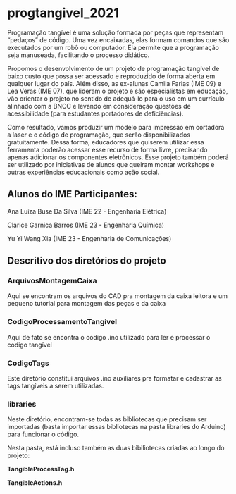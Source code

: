 # progtangivel_2021

Programação tangível é uma solução formada por peças que representam “pedaços” de código. Uma vez encaixadas, elas formam comandos que são executados por um robô ou computador. Ela permite que a programação seja manuseada, facilitando o processo didático.

Propomos o desenvolvimento de um projeto de programação tangível de baixo custo que possa ser acessado e reproduzido de forma aberta em qualquer lugar do país. Além disso, as ex-alunas Camila Farias (IME 09) e Lea Veras (IME 07), que lideram o projeto e são especialistas em educação, vão orientar o projeto no sentido de adequá-lo para o uso em um currículo alinhado com a BNCC e levando em consideração questões de acessibilidade (para estudantes portadores de deficiências).

Como resultado, vamos produzir um modelo para impressão em cortadora a laser e o código de programação, que serão disponibilizados gratuitamente. Dessa forma, educadores que quiserem utilizar essa ferramenta poderão acessar esse recurso de forma livre, precisando apenas adicionar os componentes eletrônicos. Esse projeto também poderá ser utilizado por iniciativas de alunos que queiram montar workshops e outras experiências educacionais como ação social.

## Alunos do IME Participantes:

Ana Luíza Buse Da Silva (IME 22 - Engenharia Elétrica)

Clarice Garnica Barros (IME 23 - Engenharia Química)

Yu Yi Wang Xia (IME 23 - Engenharia de Comunicações)

## Descritivo dos diretórios do projeto

### ArquivosMontagemCaixa 
Aqui se encontram os arquivos do CAD pra montagem da caixa leitora e um pequeno tutorial para montagem das peças e da caixa

### CodigoProcessamentoTangivel 

Aqui de fato se encontra o codigo .ino utilizado para ler e processar o codigo tangível

### CodigoTags 

Este diretório constitui arquivos .ino auxiliares pra formatar e cadastrar as tags tangíveis a serem utilizadas.

### libraries 

Neste diretório, encontram-se todas as bibliotecas que precisam ser importadas (basta importar essas bibliotecas na pasta libraries do Arduino) para funcionar o código.

Nesta pasta, está incluso também as duas bibiliotecas criadas ao longo do projeto:

**TangibleProcessTag.h**

**TangibleActions.h**
